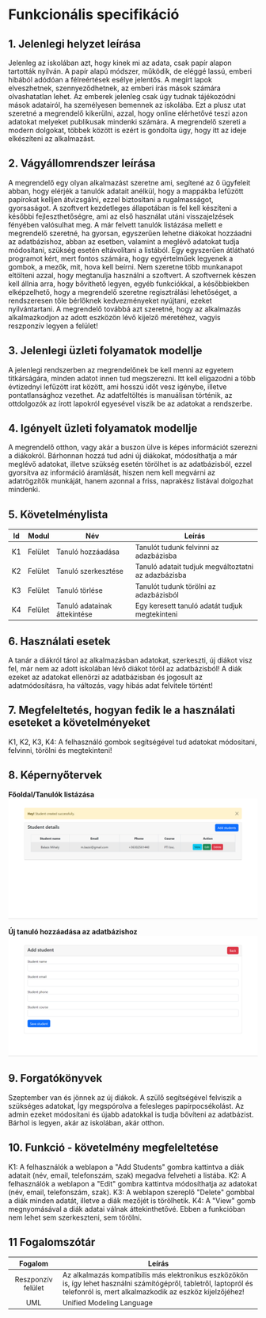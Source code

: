 # Funkcionális specifikáció

## 1. Jelenlegi helyzet leírása

Jelenleg az iskolában azt, hogy kinek mi az adata, csak papír alapon tartották nyílván. A papír alapú módszer, működik, de eléggé lassú, emberi hibából adódóan a félreértések esélye jelentős. A megírt lapok elveszhetnek, szennyeződhetnek, az emberi írás mások számára olvashatatlan lehet. Az emberek jelenleg csak úgy tudnak tájékozódni mások adatairól, ha személyesen bemennek az iskolába. Ezt a plusz utat szeretné a megrendelő kikerülni, azzal, hogy online elérhetővé teszi azon adatokat melyeket publikusak mindenki számára. A megrendelő szereti a modern dolgokat, többek között is ezért is gondolta úgy, hogy itt az ideje elkészíteni az alkalmazást.

## 2. Vágyállomrendszer leírása

A megrendelő egy olyan alkalmazást szeretne ami, segítené az ő ügyfeleit abban, hogy elérjék a tanulók adatait anélkül, hogy a mappákba lefűzött papírokat kelljen átvizsgálni, ezzel biztosítani a rugalmasságot, gyorsaságot. A szoftvert kezdetleges állapotában is fel kell készíteni a későbbi fejleszthetőségre, ami az első használat utáni visszajelzések fényében valósulhat meg. A már felvett tanulók listázása mellett e megrendelő szeretné, ha gyorsan, egyszerűen lehetne diákokat hozzáadni az adatbázishoz, abban az esetben, valamint a meglévő adatokat tudja módosítani, szükség esetén eltávolítani a listából. Egy egyszerűen átlátható programot kért, mert fontos számára, hogy egyértelműek legyenek a gombok, a mezők, mit, hova kell beírni. Nem szeretne több munkanapot eltölteni azzal, hogy megtanulja használni a szoftvert. A szoftvernek készen kell állnia arra, hogy bővíthető legyen, egyéb funkciókkal, a későbbiekben elképzelhető, hogy a megrendelő szeretne regisztrálási lehetőséget, a rendszeresen tőle bérlőknek kedvezményeket nyújtani, ezeket nyilvántartani. A megrendelő továbbá azt szeretné, hogy az alkalmazás alkalmazkodjon az adott eszközön lévő kijelző méretéhez, vagyis reszponzív legyen a felület!

## 3. Jelenlegi üzleti folyamatok modellje

A jelenlegi rendszerben az megrendelőnek be kell menni az egyetem titkárságára, minden adatot innen tud megszerezni. Itt kell eligazodni a több évtizednyi lefűzött irat között, ami hosszú időt vesz igénybe, illetve pontatlansághoz vezethet. Az adatfeltöltés is manuálisan történik, az ottdolgozók az írott lapokról egyesével viszik be az adatokat a rendszerbe.

## 4. Igényelt üzleti folyamatok modellje

A megrendelő otthon, vagy akár a buszon ülve is képes információt szerezni a diákokról. Bárhonnan hozzá tud adni új diákokat, módosíthatja a már meglévő adatokat, illetve szükség esetén törölhet is az adatbázisból, ezzel gyorsítva az információ áramlását, hiszen nem kell megvárni az adatrögzítők munkáját, hanem azonnal a friss, naprakész listával dolgozhat mindenki.

## 5. Követelménylista

| Id | Modul | Név | Leírás |
| :---: | --- | --- | --- |
| K1 | Felület | Tanuló hozzáadása | Tanulót tudunk felvinni az adazbázisba |
| K2 | Felület | Tanuló szerkesztése | Tanuló adatait tudjuk megváltoztatni az adazbázisba |
| K3 | Felület | Tanuló törlése | Tanulót tudunk törölni az adazbázisból |
| K4 | Felület | Tanuló adatainak áttekintése | Egy keresett tanuló adatát tudjuk megtekinteni |

## 6. Használati esetek
A tanár a diákról tárol az alkalmazásban adatokat, szerkeszti, új diákot visz fel, már nem az adott iskolában lévő diákot töröl az adatbázisból! A diák ezeket az adatokat ellenörzi az adatbázisban és jogosult az adatmódosításra, ha változás, vagy hibás adat felvitele történt! 

## 7. Megfeleltetés, hogyan fedik le a használati eseteket a követelményeket
K1, K2, K3, K4: A felhasználó gombok segítségével tud adatokat módositani, felvinni, törölni és megtekinteni!
## 8. Képernyőtervek

**Főoldal/Tanulók listázása**
![főoldal](../Project/Pictures/fooldal.png)

**Új tanuló hozzáadása az adatbázishoz**
![tanuló hozzáadó felület](../Project/Pictures/tanulo_hozzadasa_felulet.png)

## 9. Forgatókönyvek

Szeptember van és jönnek az új diákok. A szülő segítségével felviszik a szükséges adatokat, Így megspórolva a felesleges papírpocsékolást.
Az admin ezeket módosítani és újabb adatokkal is tudja bővíteni az adatbázist. Bárhol is legyen, akár az iskolában, akár otthon.

## 10. Funkció - követelmény megfeleltetése

K1: A felhasználók a weblapon a "Add Students" gombra kattintva a diák adatait (név, email, telefonszám, szak) megadva felveheti a listába.
K2: A felhasználók a weblapon a "Edit" gombra kattintva módosíthatja az adatokat (név, email, telefonszám, szak).
K3: A weblapon szereplő "Delete" gombbal a diák minden adatát, illetve a diák mezőjét is törölhetik.
K4: A "View" gomb megnyomásával a diák adatai válnak áttekinthetővé. Ebben a funkcióban nem lehet sem szerkeszteni, sem törölni.

## 11 Fogalomszótár
| Fogalom | Leírás |
| :---: | --- |
| Reszponzív felület | Az alkalmazás kompatibilis más elektronikus eszközökön is, így lehet használni számítógépről, tabletről, laptopról és telefonról is, mert alkalmazkodik az eszköz kijelzőjéhez! |
| UML | Unified Modeling Language |
